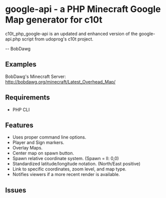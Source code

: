 google-api - a PHP Minecraft Google Map generator for c10t
==========================================================

c10t_php_google-api is an updated and enhanced version of the google-api.php script from udoprog's c10t project.

-- BobDawg

Examples
--------
BobDawg's Minecraft Server: <http://bobdawg.org/minecraft/Latest_Overhead_Map/>

Requirements
------------

  * PHP CLI

Features
--------

  * Uses proper command line options.
  * Player and Sign markers.
  * Overlay Maps.
  * Center map on spawn button.
  * Spawn relative coordinate system. (Spawn = ll: 0,0)
  * Standardized latitude/longitude notation. (North/East positive)
  * Link to specific coordinates, zoom level, and map type.
  * Notifies viewers if a more recent render is available.
  
Issues
------


